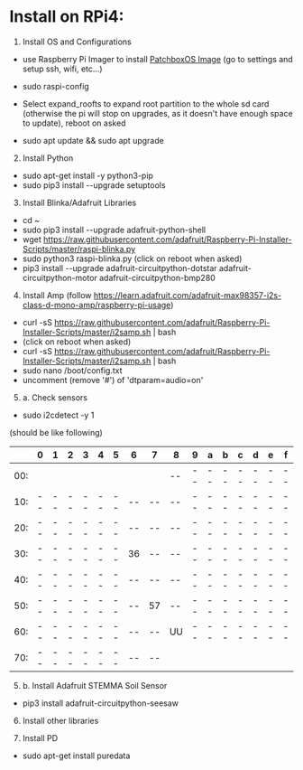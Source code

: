 # Install on RPi4:

1. Install OS and Configurations

- use Raspberry Pi Imager to install [PatchboxOS Image](https://blokas.io/patchbox-os/#patchbox-os-download) (go to settings and setup ssh, wifi, etc...)

- sudo raspi-config
- Select expand_roofts to expand root partition to the whole sd card (otherwise the pi will stop on upgrades, as it doesn't have enough space to update), reboot on asked
- sudo apt update && sudo apt upgrade

2. Install Python

- sudo apt-get install -y python3-pip
- sudo pip3 install --upgrade setuptools

3. Install Blinka/Adafruit Libraries

- cd ~
- sudo pip3 install --upgrade adafruit-python-shell
- wget https://raw.githubusercontent.com/adafruit/Raspberry-Pi-Installer-Scripts/master/raspi-blinka.py
- sudo python3 raspi-blinka.py (click on reboot when asked)
- pip3 install --upgrade adafruit-circuitpython-dotstar adafruit-circuitpython-motor adafruit-circuitpython-bmp280

4. Install Amp
(follow https://learn.adafruit.com/adafruit-max98357-i2s-class-d-mono-amp/raspberry-pi-usage)

- curl -sS https://raw.githubusercontent.com/adafruit/Raspberry-Pi-Installer-Scripts/master/i2samp.sh | bash
- (click on reboot when asked)
- curl -sS https://raw.githubusercontent.com/adafruit/Raspberry-Pi-Installer-Scripts/master/i2samp.sh | bash
- sudo nano /boot/config.txt
- uncomment (remove '#') of 'dtparam=audio=on'

5. a. Check sensors

- sudo i2cdetect -y 1

(should be like following)

|     | 0  | 1  | 2  | 3  | 4  | 5  | 6  | 7  | 8  | 9  | a  | b  | c  | d  | e  | f  |
|-----|----|----|----|----|----|----|----|----|----|----|----|----|----|----|----|----|
| 00: |    |    |    |    |    |    |    |    | -- | -- | -- | -- | -- | -- | -- | -- |
| 10: | -- | -- | -- | -- | -- | -- | -- | -- | -- | -- | -- | -- | -- | -- | -- | -- |
| 20: | -- | -- | -- | -- | -- | -- | -- | -- | -- | -- | -- | -- | -- | -- | -- | -- |
| 30: | -- | -- | -- | -- | -- | -- | 36 | -- | -- | -- | -- | -- | -- | -- | -- | -- |
| 40: | -- | -- | -- | -- | -- | -- | -- | -- | -- | -- | -- | -- | -- | -- | -- | -- |
| 50: | -- | -- | -- | -- | -- | -- | -- | 57 | -- | -- | -- | -- | -- | -- | -- | -- |
| 60: | -- | -- | -- | -- | -- | -- | -- | -- | UU | -- | -- | -- | -- | -- | -- | -- |
| 70: | -- | -- | -- | -- | -- | -- | -- | -- |    |    |    |    |    |    |    |    |

5. b. Install Adafruit STEMMA Soil Sensor

- pip3 install adafruit-circuitpython-seesaw

6. Install other libraries

8. Install PD

- sudo apt-get install puredata

